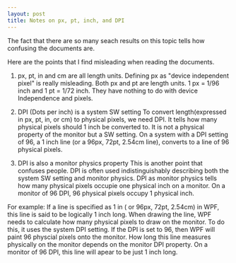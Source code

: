 ```yaml
---
layout: post
title: Notes on px, pt, inch, and DPI
---
```


The fact that there are so many seach results on this topic tells how confusing the documents are. 

Here are the points that I find misleading when reading the documents.

1. px, pt, in and cm are all length units.
Defining px as "device independent pixel" is really misleading. Both px and pt are length units. 1 px = 1/96 inch and 1 pt = 1/72 inch. They have nothing to do with device Independence and pixels. 

2. DPI (Dots per inch) is a system SW setting
To convert length(expressed in px, pt, in, or cm) to physical pixels, we need DPI. It tells how many physical pixels should 1 inch be converted to. It is not a physical property of the monitor but a SW setting. On a system with a DPI setting of 96, a 1 inch line (or a 96px, 72pt, 2.54cm line), converts to a line of 96 physical pixels.

3. DPI is also a monitor physics property
This is another point that confuses people. DPI is often used indistinguishably describing both the system SW setting and monitor physics. 
DPI as monitor physics tells how many physical pixels occupie one physical inch on a monitor. On a monitor of 96 DPI, 96 physical pixels occupy 1 physical inch.

For example: If a line is specified as 1 in ( or 96px, 72pt, 2.54cm) in WPF, this line is said to be logically 1 inch long. When drawing the line, WPF needs to calculate how many physical pixels to draw on the monitor. To do this, it uses the system DPI setting. If the DPI is set to 96, then WPF will paint 96 physcial pixels onto the monitor. How long this line measures physically on the monitor depends on the monitor DPI property. On a monitor of 96 DPI, this line will apear to be just 1 inch long.
